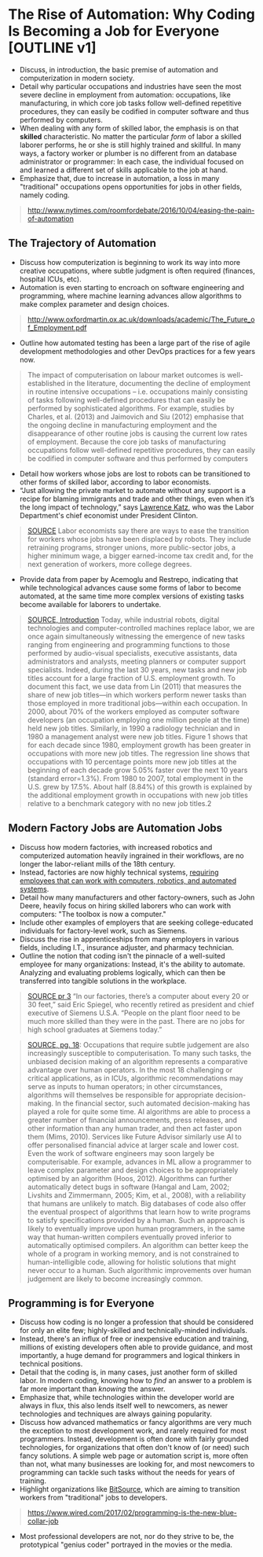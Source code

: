 # The Rise of Automation: Why Coding Is Becoming a Job for Everyone [OUTLINE v1]

- Discuss, in introduction, the basic premise of automation and computerization in modern society.
- Detail why particular occupations and industries have seen the most severe decline in employment from automation: occupations, like manufacturing, in which core job tasks follow well-defined repetitive procedures, they can easily be codified in computer software and thus performed by computers.
- When dealing with any form of skilled labor, the emphasis is on that **skilled** characteristic.  No matter the particular _form_ of labor a skilled laborer performs, he or she is still highly trained and skillful.  In many ways, a factory worker or plumber is no different from an database administrator or programmer: In each case, the individual focused on and learned a different set of skills applicable to the job at hand.
- Emphasize that, due to increase in automation, a loss in many "traditional" occupations opens opportunities for jobs in other fields, namely coding.

> http://www.nytimes.com/roomfordebate/2016/10/04/easing-the-pain-of-automation

## The Trajectory of Automation

- Discuss how computerization is beginning to work its way into more creative occupations, where subtle judgment is often required (finances, hospital ICUs, etc).
- Automation is even starting to encroach on software engineering and programming, where machine learning advances allow algorithms to make complex parameter and design choices.
> http://www.oxfordmartin.ox.ac.uk/downloads/academic/The_Future_of_Employment.pdf
- Outline how automated testing has been a large part of the rise of agile development methodologies and other DevOps practices for a few years now.
> The impact of computerisation on labour market outcomes is well-established in the literature, documenting the decline of employment in routine intensive
occupations – i.e. occupations mainly consisting of tasks following well-defined procedures that can easily be performed by sophisticated algorithms. For example,
studies by Charles, et al. (2013) and Jaimovich and Siu (2012) emphasise that the ongoing decline in manufacturing employment and the disappearance
of other routine jobs is causing the current low rates of employment.
> Because the core job tasks of manufacturing occupations follow well-defined repetitive procedures, they can easily be codified in computer software and thus performed by computers

- Detail how workers whose jobs are lost to robots can be transitioned to other forms of skilled labor, according to labor economists.
- “Just allowing the private market to automate without any support is a recipe for blaming immigrants and trade and other things, even when it’s the long impact of technology,” says [Lawrence Katz](http://scholar.harvard.edu/lkatz/biocv), who was the Labor Department's chief economist under President Clinton.

> [SOURCE](https://www.nytimes.com/2016/12/21/upshot/the-long-term-jobs-killer-is-not-china-its-automation.html) Labor economists say there are ways to ease the transition for workers whose jobs have been displaced by robots. They include retraining programs, stronger unions, more public-sector jobs, a higher minimum wage, a bigger earned-income tax credit and, for the next generation of workers, more college degrees.

- Provide data from paper by Acemoglu and Restrepo, indicating that while technological advances cause some forms of labor to become automated, at the same time more complex versions of existing tasks become available for laborers to undertake.

> [SOURCE, Introduction](http://economics.mit.edu/files/11512) Today, while industrial robots, digital technologies and computer-controlled machines replace labor, we are once again simultaneously witnessing the emergence of new tasks ranging from engineering and programming functions to those performed by audio-visual specialists, executive assistants, data administrators and analysts, meeting planners or computer support specialists. Indeed, during the last 30 years, new tasks and new job titles account for a large fraction of U.S. employment growth. To document this fact, we use data from Lin (2011) that measures the share of new job titles—in which workers perform newer tasks than those employed in more traditional jobs—within each occupation. In 2000, about 70% of the workers employed as computer software developers (an occupation employing one million people at the time) held new job titles. Similarly, in 1990 a radiology technician and in 1980 a management analyst were new job titles. Figure 1 shows that for each decade since 1980, employment growth has been greater in occupations with more new job titles. The regression line shows that occupations with 10 percentage points more new job titles at the beginning of each decade grow 5.05% faster over the next 10 years (standard error=1.3%). From 1980 to 2007, total employment in the U.S. grew by 17.5%. About half (8.84%) of this growth is explained by the additional employment growth in occupations with new job titles relative to a benchmark category with no new job titles.2

## Modern Factory Jobs are Automation Jobs

- Discuss how modern factories, with increased robotics and computerized automation heavily ingrained in their workflows, are no longer the labor-reliant mills of the 18th century.
- Instead, factories are now highly technical systems, [requiring employees that can work with computers, robotics, and automated systems](https://www.nytimes.com/2017/01/30/education/edlife/factory-workers-college-degree-apprenticeships.html?_r=0).
- Detail how many manufacturers and other factory-owners, such as John Deere, heavily focus on hiring skilled laborers who can work with computers: "The toolbox is now a computer."
- Include other examples of employers that are seeking college-educated individuals for factory-level work, such as Siemens.
- Discuss the rise in apprenticeships from many employers in various fields, including I.T., insurance adjuster, and pharmacy technician.
- Outline the notion that coding isn't the pinnacle of a well-suited employee for many organizations: Instead, it's the ability to automate.  Analyzing and evaluating problems logically, which can then be transferred into tangible solutions in the workplace.  

> [SOURCE pr 3](https://www.nytimes.com/2017/01/30/education/edlife/factory-workers-college-degree-apprenticeships.html?_r=0) “In our factories, there’s a computer about every 20 or 30 feet,” said Eric Spiegel, who recently retired as president and chief executive of Siemens U.S.A. “People on the plant floor need to be much more skilled than they were in the past. There are no jobs for high school graduates at Siemens today.”

> [SOURCE, pg. 18](http://www.oxfordmartin.ox.ac.uk/downloads/academic/The_Future_of_Employment.pdf): Occupations that require subtle judgement are also increasingly susceptible to computerisation. To many such tasks, the unbiased decision making of an algorithm represents a comparative advantage over human operators. In the most 18 challenging or critical applications, as in ICUs, algorithmic recommendations may serve as inputs to human operators; in other circumstances, algorithms will themselves be responsible for appropriate decision-making. In the financial sector, such automated decision-making has played a role for quite some time. AI algorithms are able to process a greater number of financial announcements, press releases, and other information than any human trader, and then act faster upon them (Mims, 2010). Services like Future Advisor similarly use AI to offer personalised financial advice at larger scale and lower cost. Even the work of software engineers may soon largely be computerisable. For example, advances in ML allow a programmer to leave complex parameter and design choices to be appropriately optimised by an algorithm (Hoos, 2012). Algorithms can further automatically detect bugs in software (Hangal and Lam, 2002; Livshits and Zimmermann, 2005; Kim, et al., 2008), with a reliability that humans are unlikely to match. Big databases of code also offer the eventual prospect of algorithms that learn how to write programs to satisfy specifications provided by a human. Such an approach is likely to eventually improve upon human programmers, in the same way that human-written compilers eventually proved inferior to automatically optimised compilers. An algorithm can better keep the whole of a program in working memory, and is not constrained to human-intelligible code, allowing for holistic solutions that might never occur
to a human. Such algorithmic improvements over human judgement are likely to become increasingly common.

## Programming is for Everyone

- Discuss how coding is no longer a profession that should be considered for only an elite few; highly-skilled and technically-minded individuals.
- Instead, there's an influx of free or inexpensive education and training, millions of existing developers often able to provide guidance, and most importantly, a huge demand for programmers and logical thinkers in technical positions.
- Detail that the coding is, in many cases, just another form of skilled labor.  In modern coding, knowing how to _find_ an answer to a problem is far more important than _knowing_ the answer.
- Emphasize that, while technologies within the developer world are always in flux, this also lends itself well to newcomers, as newer technologies and techniques are always gaining popularity.
- Discuss how advanced mathematics or fancy algorithms are very much the exception to most development work, and rarely required for most programmers.  Instead, development is often done with fairly grounded technologies, for organizations that often don't know of (or need) such fancy solutions.  A simple web page or automation script is, more often than not, what many businesses are looking for, and most newcomers to programming can tackle such tasks without the needs for years of training.
- Highlight organizations like [BitSource](http://www.bitsourceky.com/), which are aiming to transition workers from "traditional" jobs to developers.
> https://www.wired.com/2017/02/programming-is-the-new-blue-collar-job
- Most professional developers are not, nor do they strive to be, the prototypical "genius coder" portrayed in the movies or the media.